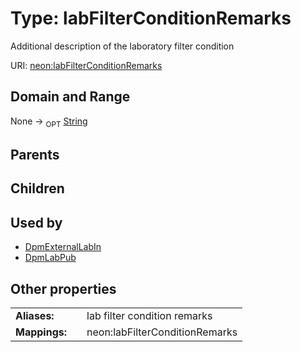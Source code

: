 
# Type: labFilterConditionRemarks


Additional description of the laboratory filter condition

URI: [neon:labFilterConditionRemarks](https://data.neonscience.org/labFilterConditionRemarks)


## Domain and Range

None ->  <sub>OPT</sub> [String](types/String.md)

## Parents


## Children


## Used by

 * [DpmExternalLabIn](DpmExternalLabIn.md)
 * [DpmLabPub](DpmLabPub.md)

## Other properties

|  |  |  |
| --- | --- | --- |
| **Aliases:** | | lab filter condition remarks |
| **Mappings:** | | neon:labFilterConditionRemarks |

